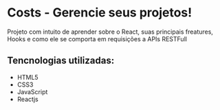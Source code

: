 # Costs - Gerencie seus projetos!

<p>Projeto com intuito de aprender sobre o React, suas principais freatures, Hooks e como ele se comporta em requisições a APIs RESTFull</p>

## Tencnologias utilizadas:
<ul>
    <li>HTML5</li>
    <li>CSS3</li>
    <li>JavaScript</li>
    <li>Reactjs</li>
</ul>

